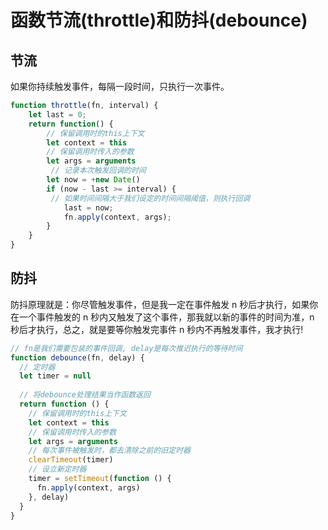 # 函数节流(throttle)和防抖(debounce)
## 节流
如果你持续触发事件，每隔一段时间，只执行一次事件。
```javascript
function throttle(fn, interval) {
    let last = 0;
    return function() {
        // 保留调用时的this上下文
        let context = this
        // 保留调用时传入的参数
        let args = arguments
         // 记录本次触发回调的时间
        let now = +new Date()
        if (now - last >= interval) {
         // 如果时间间隔大于我们设定的时间间隔阈值，则执行回调
            last = now;
            fn.apply(context, args);
        }
    }
}
```
## 防抖
防抖原理就是：你尽管触发事件，但是我一定在事件触发 n 秒后才执行，如果你在一个事件触发的 n 秒内又触发了这个事件，那我就以新的事件的时间为准，n 秒后才执行，总之，就是要等你触发完事件 n 秒内不再触发事件，我才执行!
```javascript
// fn是我们需要包装的事件回调, delay是每次推迟执行的等待时间
function debounce(fn, delay) {
  // 定时器
  let timer = null
  
  // 将debounce处理结果当作函数返回
  return function () {
    // 保留调用时的this上下文
    let context = this
    // 保留调用时传入的参数
    let args = arguments
    // 每次事件被触发时，都去清除之前的旧定时器
    clearTimeout(timer)
    // 设立新定时器
    timer = setTimeout(function () {
      fn.apply(context, args)
    }, delay)
  }
}

```